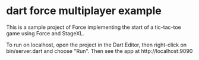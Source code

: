 dart force multiplayer example
==============================

This is a sample project of Force implementing the start of a tic-tac-toe game using Force and StageXL.

To run on localhost, open the project in the Dart Editor, then right-click on bin/server.dart and choose "Run". Then see the app at http://localhost:9090

